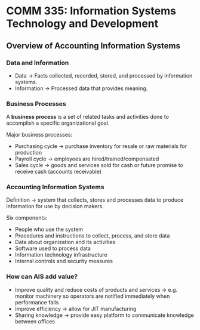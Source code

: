# COMM 335: Information Systems Technology and Development

## Overview of Accounting Information Systems

### Data and Information

* Data -> Facts collected, recorded, stored, and processed by information systems.
* Information -> Processed data that provides meaning.

### Business Processes

A **business process** is a set of related tasks and activities done to accomplish a specific organizational goal.

Major business processes:

* Purchasing cycle -> purchase inventory for resale or raw materials for production
* Payroll cycle -> employees are hired/trained/compensated
* Sales cycle -> goods and services sold for cash or future promise to receive cash (accounts receivable)

### Accounting Information Systems

Definition -> system that collects, stores and processes data to produce information for use by decision makers.

Six components:

* People who use the system
* Procedures and instructions to collect, process, and store data
* Data about organization and its activities
* Software used to process data
* Information technology infrastructure
* Internal controls and security measures

### How can AIS add value?

* Improve quality and reduce costs of products and services -> e.g. monitor machinery so operators are notified immediately when performance falls
* Improve efficiency -> allow for JIT manufacturing
* Sharing knowledge -> provide easy platform to communicate knowledge between offices
